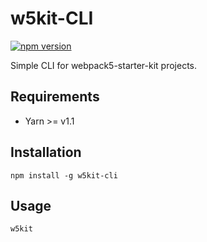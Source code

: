 # w5kit-CLI

[![npm version](https://badge.fury.io/js/w5kit-cli.svg)](https://badge.fury.io/js/w5kit-cli)

Simple CLI for webpack5-starter-kit projects.

## Requirements

- Yarn >= v1.1

## Installation

  `npm install -g w5kit-cli`

## Usage

  `w5kit`
